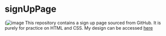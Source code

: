 # signUpPage
(![image](https://github.com/KaburaJ/signUpPage/assets/99409674/833398eb-0555-4d42-a7fb-85733d4e8ffe)
This repository contains a sign up page sourced from GitHub. It is purely for practice on HTML and CSS.
My design can be accessed [here](https://kaburaj.github.io/signUpPage/)
